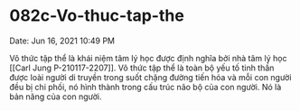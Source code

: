 # 082c-Vo-thuc-tap-the

Date: Jun 16, 2021 10:49 PM

Vô thức tập thể là khái niệm tâm lý học được định nghĩa bởi nhà tâm lý học [[Carl Jung P-210117-2207]]. Vô thức tập thể là toàn bộ yếu tố tinh thần được loài người di truyền trong suốt chặng đường tiến hóa và mỗi con người đều bị chi phối, nó hình thành trong cấu trúc não bộ của con người. Nó là bản năng của con người.